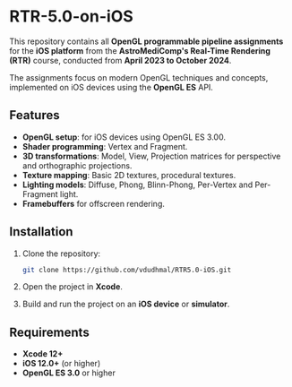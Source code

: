# RTR-5.0-on-iOS

This repository contains all **OpenGL programmable pipeline assignments** for the **iOS platform** from the **AstroMediComp's Real-Time Rendering (RTR)** course, conducted from **April 2023 to October 2024**.

The assignments focus on modern OpenGL techniques and concepts, implemented on iOS devices using the **OpenGL ES** API. 

## Features

- **OpenGL setup**: for iOS devices using OpenGL ES 3.00.
- **Shader programming**: Vertex and Fragment.
- **3D transformations**: Model, View, Projection matrices for perspective and orthographic projections.
- **Texture mapping**: Basic 2D textures, procedural textures.
- **Lighting models**: Diffuse, Phong, Blinn-Phong, Per-Vertex and Per-Fragment light.
- **Framebuffers** for offscreen rendering.

## Installation

1. Clone the repository:
    ```bash
    git clone https://github.com/vdudhmal/RTR5.0-iOS.git
    ```

2. Open the project in **Xcode**.

3. Build and run the project on an **iOS device** or **simulator**.

## Requirements

- **Xcode 12+**
- **iOS 12.0+** (or higher)
- **OpenGL ES 3.0** or higher

